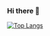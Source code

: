 ### Hi there 👋
[![Top Langs](https://github-readme-stats.vercel.app/api/top-langs/?username=wdkkkk&layout=compact)](https://github.com/anuraghazra/github-readme-stats)
<!--
**wdkkkk/wdkkkk** is a ✨ _special_ ✨ repository because its `README.md` (this file) appears on your GitHub profile.

Here are some ideas to get you started:

- 🔭 I’m currently working on ...
- 🌱 I’m currently learning ...
- 👯 I’m looking to collaborate on ...
- 🤔 I’m looking for help with ...
- 💬 Ask me about ...
- 📫 How to reach me: ...
- 😄 Pronouns: ...
- ⚡ Fun fact: ...
-->
